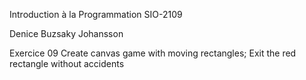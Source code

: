 Introduction à la Programmation SIO-2109

Denice Buzsaky Johansson 

Exercice 09 
Create canvas game with moving rectangles; Exit the red rectangle without accidents


